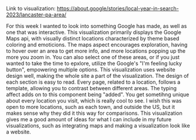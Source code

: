 Link to visualization: https://about.google/stories/local-year-in-search-2023/lancaster-pa-area/

For this week I wanted to look into something Google has made, as well as one that was interactive. 
This visualization primarily displays the Google Maps api, with visually distinct locations characterized by theme based coloring and emoticions.
The maps aspect encourages exploration, having to hover over an area to get more info, and more locations popping up the more you zoom in.
You can also select one of these areas, or if you just wanted to take the time to epxlore, utilize the Google's "I'm feeling lucky button", empowering multiple options.
This visualization uses website design well, making the whole site a part of the visualization. The design of each section is easy to read.
Every page, related to a location, follows a template, allowing you to contrast between different areas. The typing affect adds on to this component being "added".
You get sometihng unique about every location you visit, which is really cool to see. 
I wish this was open to more locations, such as each town, and outside the US, but it makes sense why they did it this way for comparisons.
This visualization gives me a good amount of ideas for what I can include in my future visualizations, such as integrating maps and making a visualization look like a website.
